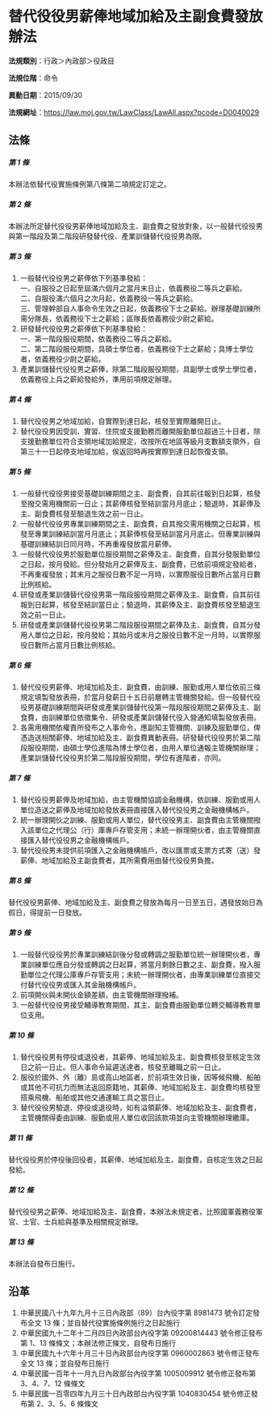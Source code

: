 # 替代役役男薪俸地域加給及主副食費發放辦法




**法規類別**：行政＞內政部＞役政目

**法規位階**：命令

**異動日期**：2015/09/30  

**法規網址**：https://law.moj.gov.tw/LawClass/LawAll.aspx?pcode=D0040029



## 法條
##### 第 1 條
本辦法依替代役實施條例第八條第二項規定訂定之。

##### 第 2 條
本辦法所定替代役役男薪俸地域加給及主、副食費之發放對象，以一般替代役役男與第一階段及第二階段研發替代役、產業訓儲替代役役男為限。

##### 第 3 條
1. 一般替代役役男之薪俸依下列基準發給：  
一、自服役之日起至屆滿六個月之當月末日止，依義務役二等兵之薪給。  
二、自服役滿六個月之次月起，依義務役一等兵之薪給。  
三、管理幹部自人事命令生效之日起，依義務役下士之薪給。辦理基礎訓練所需分隊長，依義務役下士之薪給；區隊長依義務役少尉之薪給。
1. 研發替代役役男之薪俸依下列基準發給：  
一、第一階段服役期間，依義務役二等兵之薪給。  
二、第二階段服役期間，具碩士學位者，依義務役下士之薪給；具博士學位者，依義務役少尉之薪給。
1. 產業訓儲替代役役男之薪俸，除第二階段服役期間，具副學士或學士學位者，依義務役上兵之薪給發給外，準用前項規定辦理。

##### 第 4 條
1. 替代役役男之地域加給，自實際到達日起，核發至實際離開日止。
1. 替代役役男因受訓、實習、住院或支援勤務而離開服勤單位超過三十日者，除支援勤務單位符合支領地域加給規定，改按所在地區等級月支數額支領外，自第三十一日起停支地域加給，俟返回時再按實際到達日起恢復支領。

##### 第 5 條
1. 一般替代役役男接受基礎訓練期間之主、副食費，自其前往報到日起算，核發至撥交需用機關前一日止；其薪俸核發至結訓當月月底止；驗退時，其薪俸及主、副食費核發至驗退生效之前一日止。
1. 一般替代役役男專業訓練期間之主、副食費，自其撥交需用機關之日起算，核發至專業訓練結訓當月月底止；其薪俸核發至結訓當月月底止。但專業訓練與基礎訓練結訓日同月時，不再重複發放當月薪俸。
1. 一般替代役役男於服勤單位服役期間之薪俸及主、副食費，自其分發服勤單位之日起，按月發給。但分發始月之薪俸及主、副食費，已依前項規定發給者，不再重複發放；其末月之服役日數不足一月時，以實際服役日數所占當月日數比例核給。
1. 研發或產業訓儲替代役役男第一階段服役期間之薪俸及主、副食費，自其前往報到日起算，核發至結訓當日止；驗退時，其薪俸及主、副食費核發至驗退生效之前一日止。
1. 研發或產業訓儲替代役役男第二階段服役期間之薪俸及主、副食費，自其分發用人單位之日起，按月發給；其始月或末月之服役日數不足一月時，以實際服役日數所占當月日數比例核給。

##### 第 6 條
1. 替代役役男薪俸、地域加給及主、副食費，由訓練、服勤或用人單位依前三條規定填製發放表冊，於當月發薪日十五日前層轉主管機關發給。但一般替代役役男基礎訓練期間與研發或產業訓儲替代役第一階段服役期間之薪俸及主、副食費，由訓練單位依徵集令、研發或產業訓儲替代役入營通知填製發放表冊。
1. 各需用機關依權責所發布之人事命令，應副知主管機關、訓練及服勤單位，俾憑造送相關薪俸、地域加給及主、副食費異動表冊。研發替代役役男於第二階段服役期間，由碩士學位進階為博士學位者，由用人單位通報主管機關辦理；產業訓儲替代役役男於第二階段服役期間，學位有進階者，亦同。

##### 第 7 條
1. 替代役役男薪俸及地域加給，由主管機關協調金融機構，依訓練、服勤或用人單位造送之薪俸及地域加給發放表冊直接匯入替代役役男之金融機構帳戶。
1. 統一辦理開伙之訓練、服勤或用人單位，替代役役男主、副食費由主管機關撥入該單位之代理公（行）庫專戶存管支用；未統一辦理開伙者，由主管機關直接匯入替代役役男之金融機構帳戶。
1. 替代役役男未提供前項匯入之金融機構帳戶，改以匯票或支票方式寄（送）發薪俸、地域加給及主副食費者，其所需費用由替代役役男負擔。

##### 第 8 條
替代役役男薪俸、地域加給及主、副食費之發放為每月一日至五日，遇發放始日為假日，得提前一日發放。

##### 第 9 條
1. 一般替代役役男於專業訓練結訓後分發或轉調之服勤單位統一辦理開伙者，專業訓練單位應自分發或轉調之日起算，將當月剩餘日數之主、副食費，撥入服勤單位之代理公庫專戶存管支用；未統一辦理開伙者，由專業訓練單位直接交付替代役役男或匯入其金融機構帳戶。
1. 前項開伙與未開伙金額差額，由主管機關辦理撥補。
1. 一般替代役役男接受輔導教育期間，其主、副食費由服勤單位轉交輔導教育單位支用。

##### 第 10 條
1. 替代役役男有停役或退役者，其薪俸、地域加給及主、副食費核發至核定生效日之前一日止。但人事命令延遲送達者，核發至離職之前一日止。
1. 服役於國外、外（離）島或高山地區者，於前項生效日後，因等候飛機、船舶或其他不可抗力而無法返回原籍地，其薪俸、地域加給及主、副食費均核發至搭乘飛機、船舶或其他交通運輸工具之當日止。
1. 替代役役男驗退、停役或退役時，如有溢領薪俸、地域加給及主、副食費者，主管機關得委由訓練、服勤或用人單位收回該款項並向主管機關辦理繳庫。

##### 第 11 條
替代役役男於停役後回役者，其薪俸、地域加給及主、副食費，自核定生效之日起發給。

##### 第 12 條
替代役役男之薪俸、地域加給及主、副食費，本辦法未規定者，比照國軍義務役軍官、士官、士兵給與基準及相關規定辦理。

##### 第 13 條
本辦法自發布日施行。

## 沿革
1. 中華民國八十九年九月十三日內政部（89）台內役字第 8981473  號令訂定發布全文 13 條；並自替代役實施條例施行之日起施行
1. 中華民國九十二年十二月四日內政部台內役字第 09200814443  號令修正發布第 1、13  條條文；本辦法修正條文，自發布日施行
1. 中華民國九十六年十月三十日內政部台內役字第 0960002863 號令修正發布全文 13 條；並自發布日施行
1. 中華民國一百年十一月九日內政部台內役字第 1005009912 號令修正發布第 3、4、7、12  條條文          
1. 中華民國一百零四年九月三十日內政部台內役字第 1040830454 號令修正發布第 2、3、5、6 條條文                      
